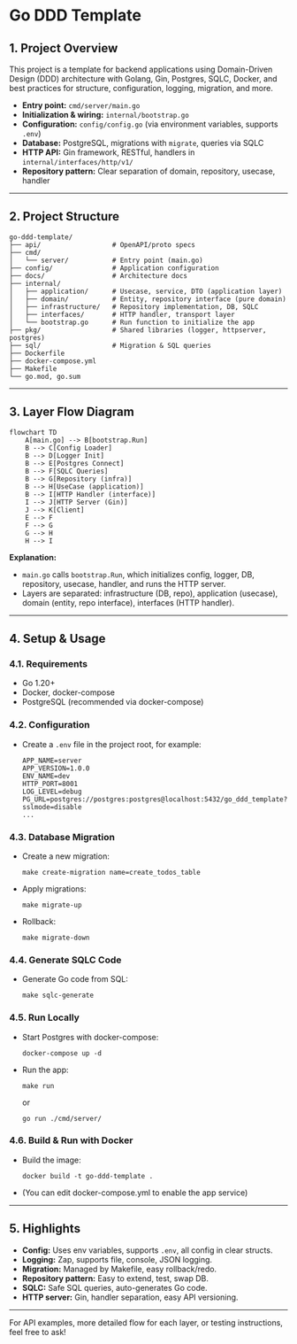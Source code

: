 # Go DDD Template

## 1. Project Overview

This project is a template for backend applications using Domain-Driven Design (DDD) architecture with Golang, Gin, Postgres, SQLC, Docker, and best practices for structure, configuration, logging, migration, and more.

- **Entry point:** `cmd/server/main.go`
- **Initialization & wiring:** `internal/bootstrap.go`
- **Configuration:** `config/config.go` (via environment variables, supports `.env`)
- **Database:** PostgreSQL, migrations with `migrate`, queries via SQLC
- **HTTP API:** Gin framework, RESTful, handlers in `internal/interfaces/http/v1/`
- **Repository pattern:** Clear separation of domain, repository, usecase, handler

---

## 2. Project Structure

```
go-ddd-template/
├── api/                  # OpenAPI/proto specs
├── cmd/
│   └── server/           # Entry point (main.go)
├── config/               # Application configuration
├── docs/                 # Architecture docs
├── internal/
│   ├── application/      # Usecase, service, DTO (application layer)
│   ├── domain/           # Entity, repository interface (pure domain)
│   ├── infrastructure/   # Repository implementation, DB, SQLC
│   ├── interfaces/       # HTTP handler, transport layer
│   └── bootstrap.go      # Run function to initialize the app
├── pkg/                  # Shared libraries (logger, httpserver, postgres)
├── sql/                  # Migration & SQL queries
├── Dockerfile
├── docker-compose.yml
├── Makefile
└── go.mod, go.sum
```

---

## 3. Layer Flow Diagram

```mermaid
flowchart TD
    A[main.go] --> B[bootstrap.Run]
    B --> C[Config Loader]
    B --> D[Logger Init]
    B --> E[Postgres Connect]
    B --> F[SQLC Queries]
    B --> G[Repository (infra)]
    B --> H[UseCase (application)]
    B --> I[HTTP Handler (interface)]
    I --> J[HTTP Server (Gin)]
    J --> K[Client]
    E --> F
    F --> G
    G --> H
    H --> I
```

**Explanation:**

- `main.go` calls `bootstrap.Run`, which initializes config, logger, DB, repository, usecase, handler, and runs the HTTP server.
- Layers are separated: infrastructure (DB, repo), application (usecase), domain (entity, repo interface), interfaces (HTTP handler).

---

## 4. Setup & Usage

### 4.1. Requirements

- Go 1.20+
- Docker, docker-compose
- PostgreSQL (recommended via docker-compose)

### 4.2. Configuration

- Create a `.env` file in the project root, for example:
  ```
  APP_NAME=server
  APP_VERSION=1.0.0
  ENV_NAME=dev
  HTTP_PORT=8001
  LOG_LEVEL=debug
  PG_URL=postgres://postgres:postgres@localhost:5432/go_ddd_template?sslmode=disable
  ...
  ```

### 4.3. Database Migration

- Create a new migration:
  ```
  make create-migration name=create_todos_table
  ```
- Apply migrations:
  ```
  make migrate-up
  ```
- Rollback:
  ```
  make migrate-down
  ```

### 4.4. Generate SQLC Code

- Generate Go code from SQL:
  ```
  make sqlc-generate
  ```

### 4.5. Run Locally

- Start Postgres with docker-compose:
  ```
  docker-compose up -d
  ```
- Run the app:
  ```
  make run
  ```
  or
  ```
  go run ./cmd/server/
  ```

### 4.6. Build & Run with Docker

- Build the image:
  ```
  docker build -t go-ddd-template .
  ```
- (You can edit docker-compose.yml to enable the app service)

---

## 5. Highlights

- **Config:** Uses env variables, supports `.env`, all config in clear structs.
- **Logging:** Zap, supports file, console, JSON logging.
- **Migration:** Managed by Makefile, easy rollback/redo.
- **Repository pattern:** Easy to extend, test, swap DB.
- **SQLC:** Safe SQL queries, auto-generates Go code.
- **HTTP server:** Gin, handler separation, easy API versioning.

---

For API examples, more detailed flow for each layer, or testing instructions, feel free to ask!
